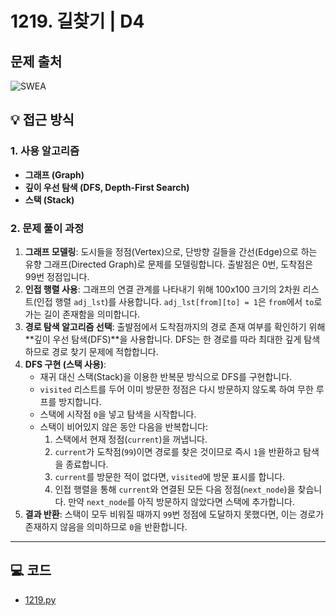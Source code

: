 # 1219. 길찾기 | D4

## 문제 출처
![SWEA](https://swexpertacademy.com/main/talk/solvingClub/problemView.do?solveclubId=AZh9Pr4Kw1nHBINp&contestProbId=AV14geLqABQCFAYD&probBoxId=AZh-M3iq4UfHBINp&type=PROBLEM&problemBoxTitle=Stack&problemBoxCnt=16)

## 💡 접근 방식

### 1. 사용 알고리즘
* **그래프 (Graph)**
* **깊이 우선 탐색 (DFS, Depth-First Search)**
* **스택 (Stack)**

### 2. 문제 풀이 과정
1.  **그래프 모델링**: 도시들을 정점(Vertex)으로, 단방향 길들을 간선(Edge)으로 하는 유향 그래프(Directed Graph)로 문제를 모델링합니다. 출발점은 0번, 도착점은 99번 정점입니다.
2.  **인접 행렬 사용**: 그래프의 연결 관계를 나타내기 위해 100x100 크기의 2차원 리스트(인접 행렬 `adj_lst`)를 사용합니다. `adj_lst[from][to] = 1`은 `from`에서 `to`로 가는 길이 존재함을 의미합니다.
3.  **경로 탐색 알고리즘 선택**: 출발점에서 도착점까지의 경로 존재 여부를 확인하기 위해 **깊이 우선 탐색(DFS)**을 사용합니다. DFS는 한 경로를 따라 최대한 깊게 탐색하므로 경로 찾기 문제에 적합합니다.
4.  **DFS 구현 (스택 사용)**:
    * 재귀 대신 스택(Stack)을 이용한 반복문 방식으로 DFS를 구현합니다.
    * `visited` 리스트를 두어 이미 방문한 정점은 다시 방문하지 않도록 하여 무한 루프를 방지합니다.
    * 스택에 시작점 `0`을 넣고 탐색을 시작합니다.
    * 스택이 비어있지 않은 동안 다음을 반복합니다:
        1.  스택에서 현재 정점(`current`)을 꺼냅니다.
        2.  `current`가 도착점(`99`)이면 경로를 찾은 것이므로 즉시 `1`을 반환하고 탐색을 종료합니다.
        3.  `current`를 방문한 적이 없다면, `visited`에 방문 표시를 합니다.
        4.  인접 행렬을 통해 `current`와 연결된 모든 다음 정점(`next_node`)을 찾습니다. 만약 `next_node`를 아직 방문하지 않았다면 스택에 추가합니다.
5.  **결과 반환**: 스택이 모두 비워질 때까지 `99`번 정점에 도달하지 못했다면, 이는 경로가 존재하지 않음을 의미하므로 `0`을 반환합니다.

---

## 💻 코드
* [1219.py](1219.py)